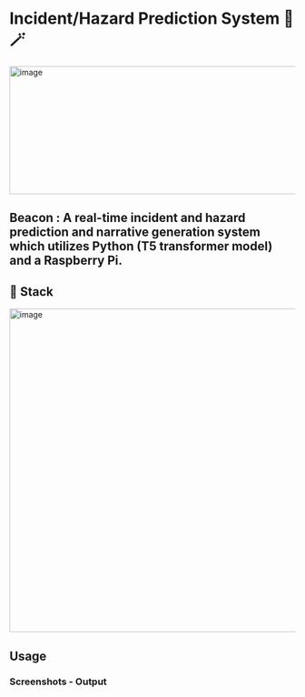 # Incident/Hazard Prediction System 🚧 🪄

<img width="837" height="225" alt="image" src="https://github.com/user-attachments/assets/362a43c3-dc82-4cac-95bb-06a81bedbe9a" />

## Beacon : A real-time incident and hazard prediction and narrative generation system which utilizes Python (T5 transformer model) and a Raspberry Pi.


## 🚀 Stack
<img width="837" height="569" alt="image" src="https://github.com/user-attachments/assets/017c5bef-1205-4a4f-bfca-63029afccb0e" />





## Usage

### Screenshots - Output

